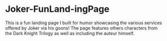 # Joker-FunLand-ingPage
This is a fun landing page I built for humor showcasing the various services offered by Joker via his goons! The page features others characters from the Dark Knight Trilogy as well as including the auteur himself.
